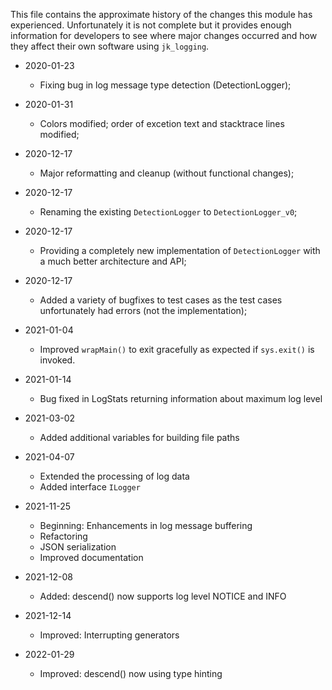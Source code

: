 This file contains the approximate history of the changes this module has experienced. Unfortunately it is not complete but it provides enough information for developers to see where major changes occurred and how they affect their own software using `jk_logging`.

* 2020-01-23
	* Fixing bug in log message type detection (DetectionLogger);

* 2020-01-31
	* Colors modified; order of excetion text and stacktrace lines modified;

* 2020-12-17
	* Major reformatting and cleanup (without functional changes);

* 2020-12-17
	* Renaming the existing `DetectionLogger` to `DetectionLogger_v0`;

* 2020-12-17
	* Providing a completely new implementation of `DetectionLogger` with a much better architecture and API;

* 2020-12-17
	* Added a variety of bugfixes to test cases as the test cases unfortunately had errors (not the implementation);

* 2021-01-04
	* Improved `wrapMain()` to exit gracefully as expected if `sys.exit()` is invoked.

* 2021-01-14
	* Bug fixed in LogStats returning information about maximum log level

* 2021-03-02
	* Added additional variables for building file paths

* 2021-04-07
	* Extended the processing of log data
	* Added interface `ILogger`

* 2021-11-25
	* Beginning: Enhancements in log message buffering
	* Refactoring
	* JSON serialization
	* Improved documentation

* 2021-12-08
	* Added: descend() now supports log level NOTICE and INFO

* 2021-12-14
	* Improved: Interrupting generators

* 2022-01-29
	* Improved: descend() now using type hinting




